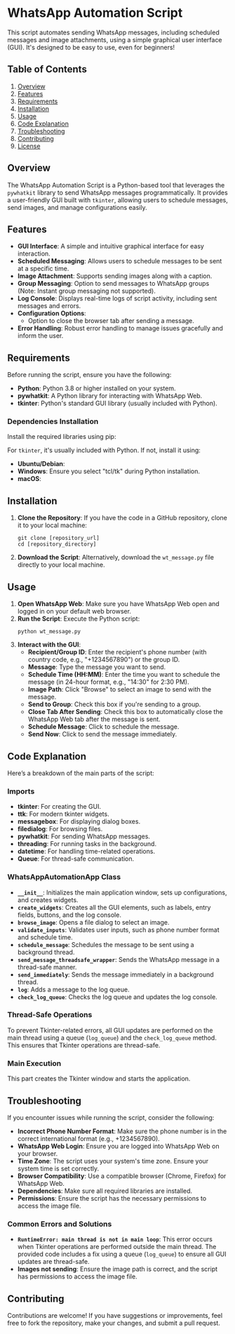# WhatsApp Automation Script

This script automates sending WhatsApp messages, including scheduled messages and image attachments, using a simple graphical user interface (GUI). It's designed to be easy to use, even for beginners!

## Table of Contents
1. [Overview](#overview)
2. [Features](#features)
3. [Requirements](#requirements)
4. [Installation](#installation)
5. [Usage](#usage)
6. [Code Explanation](#code-explanation)
7. [Troubleshooting](#troubleshooting)
8. [Contributing](#contributing)
9. [License](#license)

## Overview
The WhatsApp Automation Script is a Python-based tool that leverages the `pywhatkit` library to send WhatsApp messages programmatically. It provides a user-friendly GUI built with `tkinter`, allowing users to schedule messages, send images, and manage configurations easily.

## Features
- **GUI Interface**: A simple and intuitive graphical interface for easy interaction.
- **Scheduled Messaging**: Allows users to schedule messages to be sent at a specific time.
- **Image Attachment**: Supports sending images along with a caption.
- **Group Messaging**: Option to send messages to WhatsApp groups (Note: Instant group messaging not supported).
- **Log Console**: Displays real-time logs of script activity, including sent messages and errors.
- **Configuration Options**:
    - Option to close the browser tab after sending a message.
- **Error Handling**: Robust error handling to manage issues gracefully and inform the user.

## Requirements
Before running the script, ensure you have the following:
- **Python**: Python 3.8 or higher installed on your system.
- **pywhatkit**: A Python library for interacting with WhatsApp Web.
- **tkinter**: Python's standard GUI library (usually included with Python).

### Dependencies Installation

Install the required libraries using pip:


For `tkinter`, it's usually included with Python. If not, install it using:

- **Ubuntu/Debian**:
- **Windows**: Ensure you select "tcl/tk" during Python installation.
- **macOS**:


## Installation
1.  **Clone the Repository**: If you have the code in a GitHub repository, clone it to your local machine:
    ```
    git clone [repository_url]
    cd [repository_directory]
    ```
2.  **Download the Script**: Alternatively, download the `wt_message.py` file directly to your local machine.

## Usage
1.  **Open WhatsApp Web**: Make sure you have WhatsApp Web open and logged in on your default web browser.
2.  **Run the Script**: Execute the Python script:
    ```
    python wt_message.py
    ```
3.  **Interact with the GUI**:
    - **Recipient/Group ID**: Enter the recipient's phone number (with country code, e.g., "+1234567890") or the group ID.
    - **Message**: Type the message you want to send.
    - **Schedule Time (HH:MM)**: Enter the time you want to schedule the message (in 24-hour format, e.g., "14:30" for 2:30 PM).
    - **Image Path**: Click "Browse" to select an image to send with the message.
    - **Send to Group**: Check this box if you're sending to a group.
    - **Close Tab After Sending**: Check this box to automatically close the WhatsApp Web tab after the message is sent.
    - **Schedule Message**: Click to schedule the message.
    - **Send Now**: Click to send the message immediately.

## Code Explanation
Here’s a breakdown of the main parts of the script:

### Imports
- **tkinter**: For creating the GUI.
- **ttk**: For modern tkinter widgets.
- **messagebox**: For displaying dialog boxes.
- **filedialog**: For browsing files.
- **pywhatkit**: For sending WhatsApp messages.
- **threading**: For running tasks in the background.
- **datetime**: For handling time-related operations.
- **Queue**: For thread-safe communication.

### WhatsAppAutomationApp Class
- **`__init__`**: Initializes the main application window, sets up configurations, and creates widgets.
- **`create_widgets`**: Creates all the GUI elements, such as labels, entry fields, buttons, and the log console.
- **`browse_image`**: Opens a file dialog to select an image.
- **`validate_inputs`**: Validates user inputs, such as phone number format and schedule time.
- **`schedule_message`**: Schedules the message to be sent using a background thread.
- **`send_message_threadsafe_wrapper`**: Sends the WhatsApp message in a thread-safe manner.
- **`send_immediately`**: Sends the message immediately in a background thread.
- **`log`**: Adds a message to the log queue.
- **`check_log_queue`**: Checks the log queue and updates the log console.

### Thread-Safe Operations
To prevent Tkinter-related errors, all GUI updates are performed on the main thread using a queue (`log_queue`) and the `check_log_queue` method. This ensures that Tkinter operations are thread-safe.

### Main Execution
This part creates the Tkinter window and starts the application.

## Troubleshooting
If you encounter issues while running the script, consider the following:
- **Incorrect Phone Number Format**: Make sure the phone number is in the correct international format (e.g., +1234567890).
- **WhatsApp Web Login**: Ensure you are logged into WhatsApp Web on your browser.
- **Time Zone**: The script uses your system's time zone. Ensure your system time is set correctly.
- **Browser Compatibility**: Use a compatible browser (Chrome, Firefox) for WhatsApp Web.
- **Dependencies**: Make sure all required libraries are installed.
- **Permissions**: Ensure the script has the necessary permissions to access the image file.

### Common Errors and Solutions
- **`RuntimeError: main thread is not in main loop`**: This error occurs when Tkinter operations are performed outside the main thread. The provided code includes a fix using a queue (`log_queue`) to ensure all GUI updates are thread-safe.
- **Images not sending**: Ensure the image path is correct, and the script has permissions to access the image file.

## Contributing
Contributions are welcome! If you have suggestions or improvements, feel free to fork the repository, make your changes, and submit a pull request.
